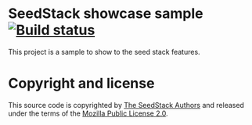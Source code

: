 SeedStack showcase sample [![Build status](https://travis-ci.org/seedstack/showcase.svg?branch=master)](https://travis-ci.org/seedstack/showcase)
==============

This project is a sample to show to the seed stack features.

# Copyright and license

This source code is copyrighted by [The SeedStack Authors](https://github.com/seedstack/seedstack/blob/master/AUTHORS) and
released under the terms of the [Mozilla Public License 2.0](https://www.mozilla.org/MPL/2.0/).

